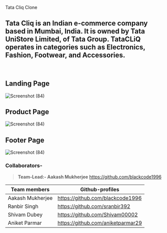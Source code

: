 Tata Cliq Clone

<h2>
Tata Cliq is an Indian e-commerce company based in Mumbai, India. It is owned by Tata UniStore Limited, of Tata Group. TataCLiQ operates in categories such as Electronics, Fashion, Footwear, and Accessories.
</h2>
<br>

<h2>Landing Page</h2>

![Screenshot (84)](https://i.ibb.co/LrdQqKM/tatacliq.png)

<h2>Product Page</h2>

![Screenshot (84)](https://i.ibb.co/ScPk695/Screenshot-17.png)

<h2>Footer Page</h2>

![Screenshot (84)](https://i.ibb.co/3svyTVp/Screenshot-16.png)


### Collaborators-
>**Team-Lead:- Aakash Mukherjee** <https://github.com/blackcode1996>


| Team members | Github-profiles |
| ------ | ------ |
| Aakash Mukherjee | <https://github.com/blackcode1996> |
| Ranbir Singh | <https://github.com/sranbir392> |
| Shivam Dubey  | <https://github.com/Shivam00002> |
| Aniket Parmar | <https://github.com/aniketparmar29> |

